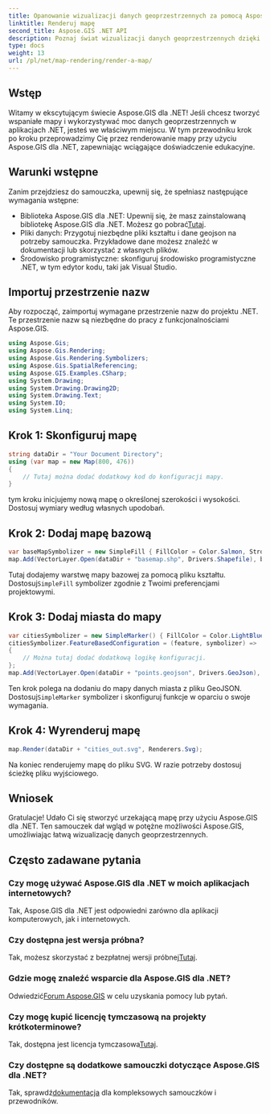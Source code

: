 ```yaml
---
title: Opanowanie wizualizacji danych geoprzestrzennych za pomocą Aspose.GIS
linktitle: Renderuj mapę
second_title: Aspose.GIS .NET API
description: Poznaj świat wizualizacji danych geoprzestrzennych dzięki Aspose.GIS dla .NET. Twórz wspaniałe mapy bez wysiłku. Pobierz teraz! #Aspose #GIS
type: docs
weight: 13
url: /pl/net/map-rendering/render-a-map/
---
```

## Wstęp
Witamy w ekscytującym świecie Aspose.GIS dla .NET! Jeśli chcesz tworzyć wspaniałe mapy i wykorzystywać moc danych geoprzestrzennych w aplikacjach .NET, jesteś we właściwym miejscu. W tym przewodniku krok po kroku przeprowadzimy Cię przez renderowanie mapy przy użyciu Aspose.GIS dla .NET, zapewniając wciągające doświadczenie edukacyjne.
## Warunki wstępne
Zanim przejdziesz do samouczka, upewnij się, że spełniasz następujące wymagania wstępne:
-  Biblioteka Aspose.GIS dla .NET: Upewnij się, że masz zainstalowaną bibliotekę Aspose.GIS dla .NET. Możesz go pobrać[Tutaj](https://releases.aspose.com/gis/net/).
- Pliki danych: Przygotuj niezbędne pliki kształtu i dane geojson na potrzeby samouczka. Przykładowe dane możesz znaleźć w dokumentacji lub skorzystać z własnych plików.
- Środowisko programistyczne: skonfiguruj środowisko programistyczne .NET, w tym edytor kodu, taki jak Visual Studio.
## Importuj przestrzenie nazw
Aby rozpocząć, zaimportuj wymagane przestrzenie nazw do projektu .NET. Te przestrzenie nazw są niezbędne do pracy z funkcjonalnościami Aspose.GIS.
```csharp
using Aspose.Gis;
using Aspose.Gis.Rendering;
using Aspose.Gis.Rendering.Symbolizers;
using Aspose.Gis.SpatialReferencing;
using Aspose.GIS.Examples.CSharp;
using System.Drawing;
using System.Drawing.Drawing2D;
using System.Drawing.Text;
using System.IO;
using System.Linq;
```
## Krok 1: Skonfiguruj mapę
```csharp
string dataDir = "Your Document Directory";
using (var map = new Map(800, 476))
{
    // Tutaj można dodać dodatkowy kod do konfiguracji mapy.
}
```
tym kroku inicjujemy nową mapę o określonej szerokości i wysokości. Dostosuj wymiary według własnych upodobań.
## Krok 2: Dodaj mapę bazową
```csharp
var baseMapSymbolizer = new SimpleFill { FillColor = Color.Salmon, StrokeWidth = 0.75 };
map.Add(VectorLayer.Open(dataDir + "basemap.shp", Drivers.Shapefile), baseMapSymbolizer);
```
 Tutaj dodajemy warstwę mapy bazowej za pomocą pliku kształtu. Dostosuj`SimpleFill` symbolizer zgodnie z Twoimi preferencjami projektowymi.
## Krok 3: Dodaj miasta do mapy
```csharp
var citiesSymbolizer = new SimpleMarker() { FillColor = Color.LightBlue };
citiesSymbolizer.FeatureBasedConfiguration = (feature, symbolizer) =>
{
    // Można tutaj dodać dodatkową logikę konfiguracji.
};
map.Add(VectorLayer.Open(dataDir + "points.geojson", Drivers.GeoJson), citiesSymbolizer);
```
 Ten krok polega na dodaniu do mapy danych miasta z pliku GeoJSON. Dostosuj`SimpleMarker` symbolizer i skonfiguruj funkcje w oparciu o swoje wymagania.
## Krok 4: Wyrenderuj mapę
```csharp
map.Render(dataDir + "cities_out.svg", Renderers.Svg);
```
Na koniec renderujemy mapę do pliku SVG. W razie potrzeby dostosuj ścieżkę pliku wyjściowego.
## Wniosek
Gratulacje! Udało Ci się stworzyć urzekającą mapę przy użyciu Aspose.GIS dla .NET. Ten samouczek dał wgląd w potężne możliwości Aspose.GIS, umożliwiając łatwą wizualizację danych geoprzestrzennych.
## Często zadawane pytania
### Czy mogę używać Aspose.GIS dla .NET w moich aplikacjach internetowych?
Tak, Aspose.GIS dla .NET jest odpowiedni zarówno dla aplikacji komputerowych, jak i internetowych.
### Czy dostępna jest wersja próbna?
Tak, możesz skorzystać z bezpłatnej wersji próbnej[Tutaj](https://releases.aspose.com/).
### Gdzie mogę znaleźć wsparcie dla Aspose.GIS dla .NET?
 Odwiedzić[Forum Aspose.GIS](https://forum.aspose.com/c/gis/33) w celu uzyskania pomocy lub pytań.
### Czy mogę kupić licencję tymczasową na projekty krótkoterminowe?
 Tak, dostępna jest licencja tymczasowa[Tutaj](https://purchase.aspose.com/temporary-license/).
### Czy dostępne są dodatkowe samouczki dotyczące Aspose.GIS dla .NET?
 Tak, sprawdź[dokumentacja](https://reference.aspose.com/gis/net/) dla kompleksowych samouczków i przewodników.